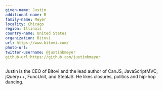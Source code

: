```yaml
---
given-name: Justin	
additional-name: B
family-name: Meyer
locality: Chicago	
region: Illinois
country-name: United States
organization: Bitovi
url: https://www.bitovi.com/
photo-url: 
twitter-username: @justinbmeyer
github-url:https://github.com/justinbmeyer
---
```

Justin is the CEO of Bitovi and the lead author of CanJS, JavaScriptMVC, jQuery++, FuncUnit, and StealJS. He likes closures, politics and hip-hop dancing.

